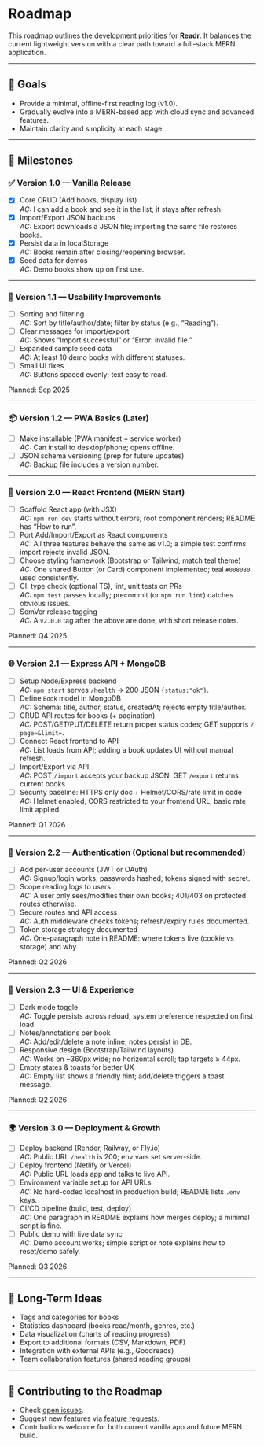# Roadmap

This roadmap outlines the development priorities for **Readr**.
It balances the current lightweight version with a clear path toward a full-stack MERN application.

---

## 🎯 Goals
- Provide a minimal, offline-first reading log (v1.0).
- Gradually evolve into a MERN-based app with cloud sync and advanced features.
- Maintain clarity and simplicity at each stage.

---

## 📌 Milestones

### ✅ Version 1.0 — Vanilla Release
- [x] Core CRUD (Add books, display list)  
  _AC:_ I can add a book and see it in the list; it stays after refresh.
- [x] Import/Export JSON backups  
  _AC:_ Export downloads a JSON file; importing the same file restores books.
- [x] Persist data in localStorage  
  _AC:_ Books remain after closing/reopening browser.
- [x] Seed data for demos  
  _AC:_ Demo books show up on first use.

---

### 🔄 Version 1.1 — Usability Improvements
- [ ] Sorting and filtering  
  _AC:_ Sort by title/author/date; filter by status (e.g., “Reading”).
- [ ] Clear messages for import/export  
  _AC:_ Shows “Import successful” or “Error: invalid file.”
- [ ] Expanded sample seed data  
  _AC:_ At least 10 demo books with different statuses.
- [ ] Small UI fixes  
  _AC:_ Buttons spaced evenly; text easy to read.

Planned: Sep 2025

---

### 📦 Version 1.2 — PWA Basics (Later)
- [ ] Make installable (PWA manifest + service worker)  
  _AC:_ Can install to desktop/phone; opens offline.
- [ ] JSON schema versioning (prep for future updates)  
  _AC:_ Backup file includes a version number.

---

### 🚀 Version 2.0 — React Frontend (MERN Start)
- [ ] Scaffold React app (with JSX)  
  _AC:_ `npm run dev` starts without errors; root component renders; README has “How to run”.
- [ ] Port Add/Import/Export as React components  
  _AC:_ All three features behave the same as v1.0; a simple test confirms import rejects invalid JSON.
- [ ] Choose styling framework (Bootstrap or Tailwind; match teal theme)  
  _AC:_ One shared Button (or Card) component implemented; teal `#008080` used consistently.
- [ ] CI: type check (optional TS), lint, unit tests on PRs  
  _AC:_ `npm test` passes locally; precommit (or `npm run lint`) catches obvious issues.
- [ ] SemVer release tagging  
  _AC:_ A `v2.0.0` tag after the above are done, with short release notes.

Planned: Q4 2025

---

### 🌐 Version 2.1 — Express API + MongoDB
- [ ] Setup Node/Express backend  
  _AC:_ `npm start` serves `/health` → 200 JSON `{status:"ok"}`.
- [ ] Define `Book` model in MongoDB  
  _AC:_ Schema: title, author, status, createdAt; rejects empty title/author.
- [ ] CRUD API routes for books (+ pagination)  
  _AC:_ POST/GET/PUT/DELETE return proper status codes; GET supports `?page=&limit=`.
- [ ] Connect React frontend to API  
  _AC:_ List loads from API; adding a book updates UI without manual refresh.
- [ ] Import/Export via API  
  _AC:_ POST `/import` accepts your backup JSON; GET `/export` returns current books.
- [ ] Security baseline: HTTPS only doc + Helmet/CORS/rate limit in code  
  _AC:_ Helmet enabled, CORS restricted to your frontend URL, basic rate limit applied.

Planned: Q1 2026

---

### 🔑 Version 2.2 — Authentication (Optional but recommended)
- [ ] Add per-user accounts (JWT or OAuth)  
  _AC:_ Signup/login works; passwords hashed; tokens signed with secret.
- [ ] Scope reading logs to users  
  _AC:_ A user only sees/modifies their own books; 401/403 on protected routes otherwise.
- [ ] Secure routes and API access  
  _AC:_ Auth middleware checks tokens; refresh/expiry rules documented.
- [ ] Token storage strategy documented  
  _AC:_ One-paragraph note in README: where tokens live (cookie vs storage) and why.

Planned: Q2 2026

---

### 🎨 Version 2.3 — UI & Experience
- [ ] Dark mode toggle  
  _AC:_ Toggle persists across reload; system preference respected on first load.
- [ ] Notes/annotations per book  
  _AC:_ Add/edit/delete a note inline; notes persist in DB.
- [ ] Responsive design (Bootstrap/Tailwind layouts)  
  _AC:_ Works on ~360px wide; no horizontal scroll; tap targets ≥ 44px.
- [ ] Empty states & toasts for better UX  
  _AC:_ Empty list shows a friendly hint; add/delete triggers a toast message.

Planned: Q2 2026

---

### 🌍 Version 3.0 — Deployment & Growth
- [ ] Deploy backend (Render, Railway, or Fly.io)  
  _AC:_ Public URL `/health` is 200; env vars set server-side.
- [ ] Deploy frontend (Netlify or Vercel)  
  _AC:_ Public URL loads app and talks to live API.
- [ ] Environment variable setup for API URLs  
  _AC:_ No hard-coded localhost in production build; README lists `.env` keys.
- [ ] CI/CD pipeline (build, test, deploy)  
  _AC:_ One paragraph in README explains how merges deploy; a minimal script is fine.
- [ ] Public demo with live data sync  
  _AC:_ Demo account works; simple script or note explains how to reset/demo safely.

Planned: Q3 2026

---

## 🔮 Long-Term Ideas
- Tags and categories for books
- Statistics dashboard (books read/month, genres, etc.)
- Data visualization (charts of reading progress)
- Export to additional formats (CSV, Markdown, PDF)
- Integration with external APIs (e.g., Goodreads)
- Team collaboration features (shared reading groups)

---

## 🤝 Contributing to the Roadmap
- Check [open issues](https://github.com/conorgregson/reading-log-app/issues).
- Suggest new features via [feature requests](https://github.com/conorgregson/reading-log-app/issues/new?template=feature_request.md).
- Contributions welcome for both current vanilla app and future MERN build.